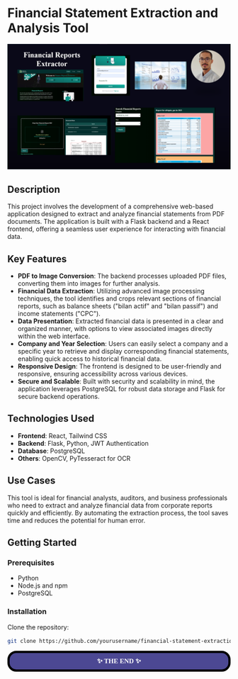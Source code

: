 # Financial Statement Extraction and Analysis Tool
![Header](Header.png "Demo")
## Description

This project involves the development of a comprehensive web-based application designed to extract and analyze financial statements from PDF documents. The application is built with a Flask backend and a React frontend, offering a seamless user experience for interacting with financial data.

## Key Features

- **PDF to Image Conversion**: The backend processes uploaded PDF files, converting them into images for further analysis.
- **Financial Data Extraction**: Utilizing advanced image processing techniques, the tool identifies and crops relevant sections of financial reports, such as balance sheets ("bilan actif" and "bilan passif") and income statements ("CPC").
- **Data Presentation**: Extracted financial data is presented in a clear and organized manner, with options to view associated images directly within the web interface.
- **Company and Year Selection**: Users can easily select a company and a specific year to retrieve and display corresponding financial statements, enabling quick access to historical financial data.
- **Responsive Design**: The frontend is designed to be user-friendly and responsive, ensuring accessibility across various devices.
- **Secure and Scalable**: Built with security and scalability in mind, the application leverages PostgreSQL for robust data storage and Flask for secure backend operations.

## Technologies Used

- **Frontend**: React, Tailwind CSS
- **Backend**: Flask, Python, JWT Authentication
- **Database**: PostgreSQL
- **Others**: OpenCV, PyTesseract for OCR

## Use Cases

This tool is ideal for financial analysts, auditors, and business professionals who need to extract and analyze financial data from corporate reports quickly and efficiently. By automating the extraction process, the tool saves time and reduces the potential for human error.

## Getting Started

### Prerequisites

- Python
- Node.js and npm
- PostgreSQL

### Installation

Clone the repository:
   ```bash
   git clone https://github.com/yourusername/financial-statement-extraction.git
   ```


<div style="background-color:#4c4893; color:white; font-size:15px; font-family:Comic Sans MS; padding:10px; border: 5px solid black;font-weight:bold;border-radius: 20px;text-align:center"> ✨ THE END ✨</div><br>